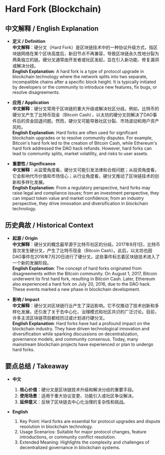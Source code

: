 # Hard Fork (Blockchain)

## 中文解释 / English Explanation

* **定义 / Definition**  
  **中文解释**：硬分叉（Hard Fork）是区块链技术中的一种协议升级方式，指区块链网络在某个区块高度后，新旧节点不再兼容，导致区块链永久性地分裂为两条独立的链。硬分叉通常由开发者或社区发起，旨在引入新功能、修复漏洞或解决分歧。  
  **English Explanation**: A hard fork is a type of protocol upgrade in blockchain technology where the network splits into two separate, incompatible chains after a specific block height. It is typically initiated by developers or the community to introduce new features, fix bugs, or resolve disagreements.

* **应用 / Application**  
  **中文解释**：硬分叉常用于区块链的重大升级或解决社区分歧。例如，比特币的硬分叉产生了比特币现金（Bitcoin Cash），以太坊的硬分叉则解决了DAO事件后的资金回退问题。然而，硬分叉可能导致社区分裂、市场波动和用户资产风险。  
  **English Explanation**: Hard forks are often used for significant blockchain upgrades or to resolve community disputes. For example, Bitcoin's hard fork led to the creation of Bitcoin Cash, while Ethereum's hard fork addressed the DAO hack refunds. However, hard forks can lead to community splits, market volatility, and risks to user assets.

* **重要性 / Significance**  
  **中文解释**：从监管角度看，硬分叉可能引发法律和合规问题；从投资角度看，它会影响代币价值和市场信心；从行业角度看，硬分叉推动了区块链技术的创新和多样化发展。  
  **English Explanation**: From a regulatory perspective, hard forks may raise legal and compliance issues; from an investment perspective, they can impact token value and market confidence; from an industry perspective, they drive innovation and diversification in blockchain technology.

## 历史典故 / Historical Context

* **起源 / Origin**  
  **中文解释**：硬分叉的概念最早源于比特币社区的分歧。2017年8月1日，比特币首次发生硬分叉，产生了比特币现金（Bitcoin Cash）。此后，以太坊也因DAO事件在2016年7月20日进行了硬分叉。这些事件标志着区块链技术进入了一个新的发展阶段。  
  **English Explanation**: The concept of hard forks originated from disagreements within the Bitcoin community. On August 1, 2017, Bitcoin underwent its first hard fork, resulting in Bitcoin Cash. Later, Ethereum also experienced a hard fork on July 20, 2016, due to the DAO hack. These events marked a new phase in blockchain development.

* **影响 / Impact**  
  **中文解释**：硬分叉对区块链行业产生了深远影响。它不仅推动了技术创新和多样化发展，还引发了关于去中心化、治理模式和社区共识的广泛讨论。目前，许多主流区块链项目都经历过或计划进行硬分叉。  
  **English Explanation**: Hard forks have had a profound impact on the blockchain industry. They have driven technological innovation and diversification while sparking discussions on decentralization, governance models, and community consensus. Today, many mainstream blockchain projects have experienced or plan to undergo hard forks.

## 要点总结 / Takeaway

* **中文**  
  1. **核心价值**：硬分叉是区块链技术升级和解决分歧的重要手段。  
  2. **使用场景**：适用于重大协议变更、功能引入或社区争议解决。  
  3. **延伸意义**：反映了区块链去中心化治理的复杂性和挑战。

* **English**  
  1. Key Point: Hard forks are essential for protocol upgrades and dispute resolution in blockchain technology.  
  2. Usage Scenarios: Suitable for major protocol changes, feature introductions, or community conflict resolution.  
  3. Extended Meaning: Highlights the complexity and challenges of decentralized governance in blockchain systems.